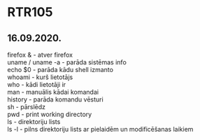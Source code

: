 # RTR105
## 16.09.2020.
firefox & - atver firefox <br>
uname / uname -a - parāda sistēmas info<br>
echo $0 - parāda kādu shell izmanto<br>
whoami - kurš lietotājs<br>
who - kādi lietotāji ir<br>
man - manuālis kādai komandai<br>
history - parāda komandu vēsturi<br>
sh - pārslēdz<br>
pwd - print working directory<br>
ls - direktoriju lists<br>
ls -l - pilns direktoriju lists ar pielaidēm un modificēšanas laikiem<br>
